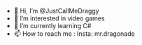 - 👋 Hi, I’m @JustCallMeDraggy
- 👀 I’m interested in video games
- 🌱 I’m currently learning C#
- 📫 How to reach me : Insta: mr.dragonade

